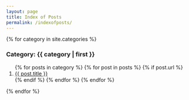 ```yaml
---
layout: page
title: Index of Posts
permalink: /indexofposts/
---
```


<div class="listofposts">
<p>
{% for category in site.categories %}
  <div name="{{ category | first }}" class="{{ category | first }}">
  <h3>Category: {{ category | first }}</h3>
    <ol>
    {% for posts in category %}
      {% for post in posts %}
        {% if post.url %}
           <li><a href="{{ post.url }}">{{ post.title }}</a></li>
        {% endif %}
      {% endfor %}
    {% endfor %}
    </ol>
  </div>
{% endfor %}
</p>
</div>